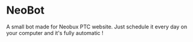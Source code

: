 # NeoBot
A small bot made for Neobux PTC website. Just schedule it every day on your computer and it's fully automatic !
